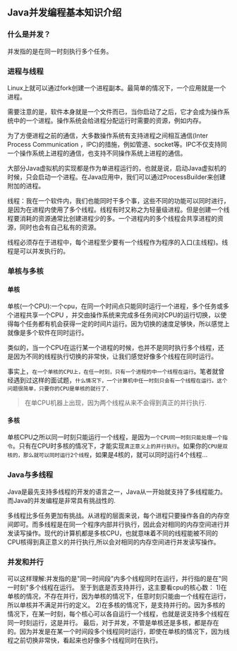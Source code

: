 ## Java并发编程基本知识介绍

### 什么是并发？

并发指的是在同一时刻执行多个任务。

### 进程与线程

Linux上就可以通过fork创建一个进程副本。最简单的情况下，一个应用就是一个进程。

需要注意的是，软件本身就是一个文件而已，当你启动了之后，它才会成为操作系统中的一个进程。操作系统会给进程分配运行时需要的资源，例如内存。

为了方便进程之前的通信，大多数操作系统有支持进程之间相互通信(Inter Process Communication ，IPC)的措施，例如管道、socket等。IPC不仅支持同一个操作系统上进程的通信，也支持不同操作系统上进程的通信。

大部分Java虚拟机的实现都是作为单进程运行的，也就是说，启动Java虚拟机的时候，只会启动一个进程。在Java应用中，我们可以通过ProcessBuilder来创建附加的进程。

线程：我在一个软件内，我们也能同时干多个事，这些不同的功能可以同时进行，是因为在进程内使用了多个线程。线程有时又称之为轻量级进程。但是创建一个线程要消耗的资源通常比创建进程少的多。一个进程内的多个线程会共享进程的资源，同时也会有自己私有的资源。

线程必须存在于进程中，每个进程至少要有一个线程作为程序的入口(主线程)。线程是可以并发执行的。

### 单核与多核

#### 单核

单核(一个CPU):一个cpu，在同一个时间点只能同时运行一个进程，多个任务或多个进程共享一个CPU
，并交由操作系统来完成多任务间对CPU的运行切换，以使得每个任务都有机会获得一定的时间片运行。因为切换的速度足够快，所以感觉上就像是多个软件在同时运行。

类似的，当一个CPU在运行某一个进程的时候，也并不是同时执行多个线程，还是因为不同的线程执行切换的非常快，让我们感觉好像多个线程在同时运行。

事实上，`在一个单核的CPU上，在任一时刻，只有一个进程的中一个线程在运行`。笔者就曾经遇到过这样的面试题，`什么情况下，一个计算机中任一时刻只会有一个线程在运行。这个问题很简单，只要你的CPU是单核的就行了.`

>在单CPU机器上出现，因为两个线程从来不会得到真正的并行执行.

#### 多核

单核CPU之所以同一时刻只能运行一个线程，是因为`一个CPU同一时刻只能处理一个指令`。只有在CPU时多核的情况下，才能实现`真正意义上的并行执行`。如果你的`CPU是双核的，那么就可以同时运行2个线程`，如果是4核的，就可以同时运行4个线程...

### Java与多线程

Java是最先支持多线程的开发的语言之一，Java从一开始就支持了多线程能力。而Java的并发编程是非常具有挑战性的.

多线程比多任务更加有挑战。从进程的层面来说，每个进程只要操作各自的内存空间即可。而多线程是在同一个程序内部并行执行，因此会对相同的内存空间进行并发读写操作。现代的计算机都是多核CPU，也就意味着不同的线程能被不同的CPU核得到真正意义的并行执行,所以会对相同的内存空间进行并发读写操作。

### 并发和并行

可以这样理解:并发指的是"同一时间段"内多个线程同时在运行，并行指的是在"同一时刻"多个线程在运行。 至于到底是否支持并行，这主要看cpu的核心数： 1)在单核的情况，不存在并行，因为单核的情况下，任意时刻只能由一个线程在运行，所以单核并不满足并行的定义。 2)在多核的情况下，是支持并行的。因为多核的情况下，在某一时刻，每个核心可以各自运行一个线程，也就是说支持多个线程在同一时刻运行，这是并行。 最后，对于并发，不管是单核还是多核，都是存在的。因为并发是在某一个时间段多个线程同时运行，即使在单核的情况下，因为线程之前切换非常快，看起来也好像多个线程同时在执行。